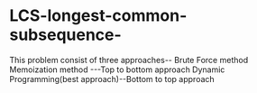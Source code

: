 # LCS-longest-common-subsequence-

This problem consist of three approaches--
Brute Force method 
Memoization method ---Top to bottom approach
Dynamic Programming(best approach)--Bottom to top approach
